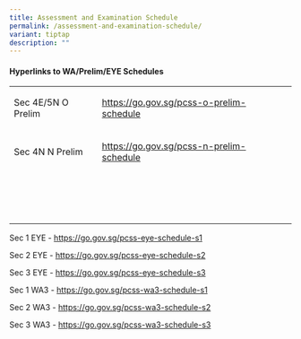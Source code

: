 ```yaml
---
title: Assessment and Examination Schedule
permalink: /assessment-and-examination-schedule/
variant: tiptap
description: ""
---
```

<h4><strong>Hyperlinks to WA/Prelim/EYE Schedules</strong></h4>
<table style="minWidth: 75px">
<colgroup>
<col>
<col>
<col>
</colgroup>
<tbody>
<tr>
<td rowspan="1" colspan="1">
<p>Sec 4E/5N O Prelim</p>
</td>
<td rowspan="1" colspan="1">
<p><a href="https://go.gov.sg/pcss-o-prelim-schedule" rel="noopener noreferrer nofollow" target="_blank">https://go.gov.sg/pcss-o-prelim-schedule</a>
</p>
</td>
<td rowspan="1" colspan="1">
<p></p>
</td>
</tr>
<tr>
<td rowspan="1" colspan="1">
<p>Sec 4N N Prelim</p>
</td>
<td rowspan="1" colspan="1">
<p><a href="https://go.gov.sg/pcss-n-prelim-schedule" rel="noopener noreferrer nofollow" target="_blank">https://go.gov.sg/pcss-n-prelim-schedule</a>
</p>
</td>
<td rowspan="1" colspan="1">
<p></p>
</td>
</tr>
<tr>
<td rowspan="1" colspan="1">
<p></p>
</td>
<td rowspan="1" colspan="1">
<p></p>
</td>
<td rowspan="1" colspan="1">
<p></p>
</td>
</tr>
<tr>
<td rowspan="1" colspan="1">
<p></p>
</td>
<td rowspan="1" colspan="1">
<p></p>
</td>
<td rowspan="1" colspan="1">
<p></p>
</td>
</tr>
<tr>
<td rowspan="1" colspan="1">
<p></p>
</td>
<td rowspan="1" colspan="1">
<p></p>
</td>
<td rowspan="1" colspan="1">
<p></p>
</td>
</tr>
<tr>
<td rowspan="1" colspan="1">
<p></p>
</td>
<td rowspan="1" colspan="1">
<p></p>
</td>
<td rowspan="1" colspan="1">
<p></p>
</td>
</tr>
</tbody>
</table>
<p></p>
<p></p>
<p></p>
<p></p>
<p></p>
<p></p>
<p></p>
<p>Sec 1 EYE - <a href="https://file.go.gov.sg/pcss-eye-schedule-s1.pdf" rel="noopener noreferrer nofollow" target="_blank">https://go.gov.sg/pcss-eye-schedule-s1</a>
</p>
<p>Sec 2 EYE - <a href="https://file.go.gov.sg/pcss-eye-schedule-s2.pdf" rel="noopener noreferrer nofollow" target="_blank">https://go.gov.sg/pcss-eye-schedule-s2</a>
</p>
<p>Sec 3 EYE - <a href="https://file.go.gov.sg/pcss-eye-schedule-s3.pdf" rel="noopener noreferrer nofollow" target="_blank">https://go.gov.sg/pcss-eye-schedule-s3</a>
</p>
<p>Sec 1 WA3 - <a href="https://file.go.gov.sg/pcss-wa3-schedule-s1.pdf" rel="noopener noreferrer nofollow" target="_blank">https://go.gov.sg/pcss-wa3-schedule-s1</a>
</p>
<p>Sec 2 WA3 - <a href="https://file.go.gov.sg/pcss-wa3-schedule-s2.pdf" rel="noopener noreferrer nofollow" target="_blank">https://go.gov.sg/pcss-wa3-schedule-s2</a>
</p>
<p>Sec 3 WA3 - <a href="https://file.go.gov.sg/pcss-wa3-schedule-s3.pdf" rel="noopener noreferrer nofollow" target="_blank">https://go.gov.sg/pcss-wa3-schedule-s3</a>
</p>
<p></p>